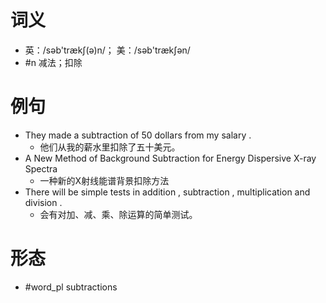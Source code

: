 # 词义
- 英：/səb'trækʃ(ə)n/； 美：/səb'trækʃən/
- #n 减法；扣除
# 例句
- They made a subtraction of 50 dollars from my salary .
	- 他们从我的薪水里扣除了五十美元。
- A New Method of Background Subtraction for Energy Dispersive X-ray Spectra
	- 一种新的X射线能谱背景扣除方法
- There will be simple tests in addition , subtraction , multiplication and division .
	- 会有对加、减、乘、除运算的简单测试。
# 形态
- #word_pl subtractions
